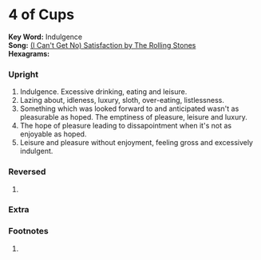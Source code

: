 # 4 of Cups

**Key Word:** Indulgence  
**Song:** [(I Can't Get No) Satisfaction by The Rolling Stones](https://www.youtube.com/watch?v=nrIPxlFzDi0)  
**Hexagrams:** 



### Upright

1) Indulgence. Excessive drinking, eating and leisure.
2) Lazing about, idleness, luxury, sloth, over-eating, listlessness.
3) Something which was looked forward to and anticipated wasn't as pleasurable as hoped. The emptiness of pleasure, leisure and luxury.
4) The hope of pleasure leading to dissapointment when it's not as enjoyable as hoped.
5) Leisure and pleasure without enjoyment, feeling gross and excessively indulgent.



### Reversed

1) 



### Extra





### Footnotes

1. 


